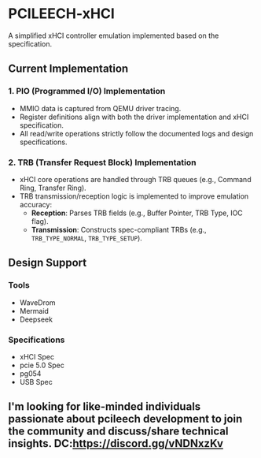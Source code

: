 # PCILEECH-xHCI  
A simplified xHCI controller emulation implemented based on the specification.  

## **Current Implementation**  
### **1. PIO (Programmed I/O) Implementation**  
- MMIO data is captured from QEMU driver tracing.  
- Register definitions align with both the driver implementation and xHCI specification.  
- All read/write operations strictly follow the documented logs and design specifications.  

### **2. TRB (Transfer Request Block) Implementation**  
- xHCI core operations are handled through TRB queues (e.g., Command Ring, Transfer Ring).  
- TRB transmission/reception logic is implemented to improve emulation accuracy:  
  - **Reception**: Parses TRB fields (e.g., Buffer Pointer, TRB Type, IOC flag).  
  - **Transmission**: Constructs spec-compliant TRBs (e.g., `TRB_TYPE_NORMAL`, `TRB_TYPE_SETUP`).

## **Design Support**
### **Tools**
- WaveDrom
- Mermaid
- Deepseek
### **Specifications**
- xHCI Spec
- pcie 5.0 Spec
- pg054
- USB Spec

## I'm looking for like-minded individuals passionate about pcileech development to join the community and discuss/share technical insights. DC:https://discord.gg/vNDNxzKv
